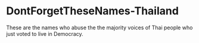 # DontForgetTheseNames-Thailand
These are the names who abuse the the majority voices of Thai people who just voted to live in Democracy.
